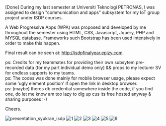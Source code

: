 [Done] During my last semester at Universiti Teknologi PETRONAS, I was assigned to design "communication and apps" subsystem for my IoT group project under ISDP courses.

A Web Progressive Apps (WPA) was proposed and developed by me throughout the semester using HTML, CSS, Javascript, Jquery, PHP and MYSQL database. Frameworks such Bootstrap has been used intensively in order to make this happen.

Final result can be seen at: http://isdpfinalyear.epizy.com

ps: Credits for my teammates for providing their own subsytem pre-recorded data (for my part individual demo only) && props to my lecturer SV for endless supports to my teams.  
ps: The codes was done mainly for mobile browser usage, please expect some 'ugly element position' if open the link in desktop browser.  
ps: (maybe) theres db credential somewhere inside the code, if you find one, do let me know am too lazy to dig up cus its free hosted anyway & sharing purposes :-)


Cheers.  

![presentation_syukran_isdp](https://user-images.githubusercontent.com/51852197/88819004-fcfd3e80-d1f1-11ea-9a87-2834d003fa72.jpg)
![1](https://user-images.githubusercontent.com/51852197/88816718-44360000-d1ef-11ea-933d-1b5e2ba762ae.PNG)
![2](https://user-images.githubusercontent.com/51852197/88816707-41d3a600-d1ef-11ea-8d12-08e5437e06cd.PNG)
![3](https://user-images.githubusercontent.com/51852197/88816704-40a27900-d1ef-11ea-83fb-7c269c94a28c.PNG)
![4](https://user-images.githubusercontent.com/51852197/88816699-3ed8b580-d1ef-11ea-8ad0-319f23233c42.PNG)
![5](https://user-images.githubusercontent.com/51852197/88816692-3da78880-d1ef-11ea-9d07-2dc6bf88d002.PNG)
![6](https://user-images.githubusercontent.com/51852197/88816666-38e2d480-d1ef-11ea-9d30-44080b979155.PNG)

